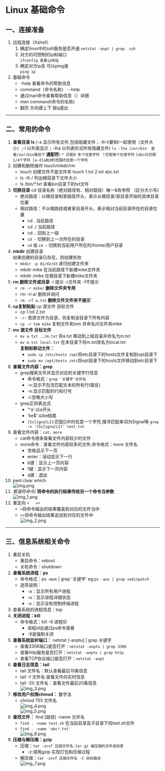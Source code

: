 # Linux 基础命令
## 一、连接准备
1. 远程连接（Xshell）
	1. 确定linux中的ssh服务是否开通
		`netstat -anpt | grep  ssh`<br>
	2. 对方的可控制的ip和端口<br>
	   `ifconfig 查看ip地址`
	3. 确定对方ip且 可以ping通<br>
	   `ping ip`
2. 基础命令<br>
   * -help  查看命令的帮助信息
   * command（命令名称） --help
   * 通过man命令查看帮助信息（）详细
   * man command(命令的名称)
   * 翻页 方向键上下 按q退出
***
## 二、常用的命令
1. **查看目录  ls** (-a 显示所有文件,包括隐藏文件；-lh  h要和l一起使用（文件大小）;-l 以列表显示；-lha 以列表形式所有隐藏文件)
`ls -lha /usr/bin  查看/usr/bin路径下`
	**通配符:**
	`* 匹配0-多个任意字符
	？匹配单个任意字符`
	`[abcd]匹配1/4个字符
	[a-d]a到d的范围内任意一个字符`
2. 创建和删除操作 touch/mkdir/rm
   * touch   创建文件不是文件夹 touch 1.txt 2.txt abc.txt
   * ls -lh /     列出根目录下文件大小
   * ls /bin/*.txt   查看bin目录下的txt文件
3. **切换目录** cd  目录名称（绝对路径有、相对路径）唯一&有参照  （区分大小写)
   * 绝对路径：以根目录和家路径开头，表示从根目录/家目录开始的具体目录位置
   * 相对路径：不以根路径或者家目录开头，表示相对当前目录所在的目录位置<br>
     * cd . 当前路径
     * cd ./ 当前路径
     * cd .. 回到上一级
     * `cd -` 切换到上一次所在的目录
     * `cd`  或 `cd ~` 切换到当前用户所在的/home/用户目录
4. **mkdir**    创建目录<br>
如果创建的目录已存在，则创建失败
   * `mkdir -p d1/d2/d3`      递归创建文件夹
   * mkdir mike  在当前路径下新建mike文件夹
   * mkdir /mike 在根目录下新建mike文件夹
5. **rm  删除文件或目录**  -i 提示 -r文件夹  -f不提示<br>
   * `rm -r mike/`  **删除文件夹专用**
   * rm -ri a/  删除并询问 
   * `rm -rf a.txt`  **删除文件文件夹不提示`**
6. **cp复制粘贴**  cp 源文件  目标文件<br>
   * cp 1.txt 2.txt
   * `-r:` 若原文件为目录，则复制该目录下所有内容
   * `cp -r tom mike` 复制文件夹tom 并命名问文件夹mike
7. **mv 源文件 目标文件**<br>
   * `mv a.txt ../m.txt`  将a.txt 移动到上级目录并命名为m.txt
   * `mv m.txt local.txt`  在本目录下将m.txt改名为local.txt
   <br>**复制和移动文件：**
     * `sudo cp /etc/hosts /opt`将etc目录下的hosts文件复制到opt目录下
     * `sudo mv /opt/hosts /etc`将opt目录下的hosts文件移动到etc目录下
8. **查看文件内容：grep**
    * grep搜索文件并显示对应的关键字行信息
      * 命令格式：`grep '关键字'文件名`
      * -v:显示不包含匹配文本的所有行(取反)
      * -n:显示匹配的行和行号
      * -i:忽略大小写
    * grep正则表达式
      * '^a':以a开头
      * 'ke$':以ke结尾
      * `[Ss]igna[LI]`:匹配[]中的任意一个字符,搜寻匹配单词为Signal等
      `grep -n '[Ss]igna[LI]' test.txt`
9. 查看文件内容：`cat、more`
   * cat命令用来查看文件内容较少的文件
   * more命令：查看文件内容较多的文件,命令格式：more 文件名
     * 空格显示下一页
     * enter：滚动显示下一行
     * b键：显示上一页内容
     * f键：显示下一页内容
     * q键：退出
10. pwd clear which<br>
![img.png](img.png)
11. _管道符命令|_
    **将命令的执行结果传给另一个命令当参数**<br>
![img_1.png](img_1.png)
12. 重定向 `>   >>` 
    * `>`将命令输出的结果覆盖到对应的文件当中
    * `>>`将命令输出结果追加到对应的文件中<br>
![img_2.png](img_2.png)
***
## 三、信息系统相关命令
1. 重启关机
    * 重启命令：reboot
    * 关机命令：shutdown
2. **查看系统进程：ps**
    * 命令格式：ps -aux | grep '关键字' eg:`ps -aux | grep sedispatch`
    * 选项说明：
      * -a：显示所有用户进程
      * -u：显示进程详细状态
      * -x：显示没有控制终端进程
3. 查看系统的进程信息：top
4. **关闭进程：kill**
   * 命令格式：kill -9 进程ID
     * 进程id会通过ps命令查看
     * -9是强制关闭
5. **查看系统监听端口：** netstat [-anptu] | grep 关键字
   * 查看3306端口是否打开：`netstat -anptu | grep 3306`
   * 查看http服务是否打开：`netstat -anptu | grep http`
   * 查看TCP协议端口是否打开：`netstat -anpt`
6. **查看日志信息：tail**
   * tail 文件名：默认查看最后10条信息
   * tail -f 文件名:查看文件的实时信息
   * tail -20 文件名：查看文件最后20条信息<br>
   ![img_3.png](img_3.png)
7. **修改用户权限chmod：** 数字法
   * chmod 755 文件名<br>
   ![img_4.png](img_4.png)<br>
   ![img_5.png](img_5.png)
8. **查找文件：** find [路径] -name 文件名
   * `find . -name test.sh` 在当前目录及子目录下找test.sh文件
   * `find . -name 'abc*.txt'`<br>
    ![img_6.png](img_6.png)
9. **压缩与解压缩：gzip**
   * 压缩：`tar -zcvf 压缩文件名.tar.gz 被压缩的文件或目录`
     * -z:调用gzip 实现打包和压缩过程
   * 解压缩：`tar -zxvf 压缩文件名 -C 目标路径`<br>
![img_7.png](img_7.png)


   
  